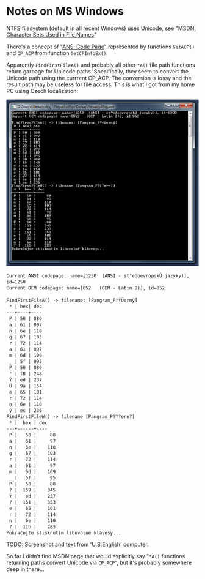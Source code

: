 
# Notes on MS Windows

NTFS filesystem (default in all recent Windows) uses Unicode, see "[MSDN: Character Sets Used in File Names](https://msdn.microsoft.com/en-us/library/windows/desktop/dd317748(v=vs.85).aspx)"

There's a concept of "[ANSI Code Page](https://en.wikipedia.org/wiki/Windows_code_page#ANSI_code_page)" represented 
by functions `GetACP()` and `CP_ACP` from function `GetCPInfoEx()`.

Apparently `FindFirstFileA()` and probably all other `*A()` file path functions return garbage for Unicode paths. 
Specifically, they seem to convert the Unicode path using the currrent CP_ACP. The conversion is lossy and the result path
may be useless for file access. This is what I got from my home PC using Czech localization:

![Screenshot on Win7 using Czech language](MSWindows-CP1250.png)

```
Current ANSI codepage: name=[1250  (ANSI - st°edoevropskÚ jazyky)], id=1250
Current OEM codepage: name=[852   (OEM - Latin 2)], id=852

FindFirstFileA() -> filename: [Pangram_P°ÝÜerný]
 * | hex| dec
---+----+----
 P | 50 | 080
 a | 61 | 097
 n | 6e | 110
 g | 67 | 103
 r | 72 | 114
 a | 61 | 097
 m | 6d | 109
 _ | 5f | 095
 P | 50 | 080
 ° | f8 | 248
 Ý | ed | 237
 Ü | 9a | 154
 e | 65 | 101
 r | 72 | 114
 n | 6e | 110
 ý | ec | 236
FindFirstFileW() -> filename [Pangram_P?Ý?ern?]
 * |  hex | dec
---+------+----
 P |   50 |     80
 a |   61 |     97
 n |   6e |    110
 g |   67 |    103
 r |   72 |    114
 a |   61 |     97
 m |   6d |    109
 _ |   5f |     95
 P |   50 |     80
 ? |  159 |    345
 Ý |   ed |    237
 ? |  161 |    353
 e |   65 |    101
 r |   72 |    114
 n |   6e |    110
 ? |  11b |    283
Pokračujte stisknutím libovolné klávesy...

```

TODO: Screenshot and text from 'U.S.English' computer.

So far I didn't find MSDN page that would explicitly say "`*A()` functions returning paths convert Unicode via `CP_ACP`",
but it's probably somewhere deep in there...
